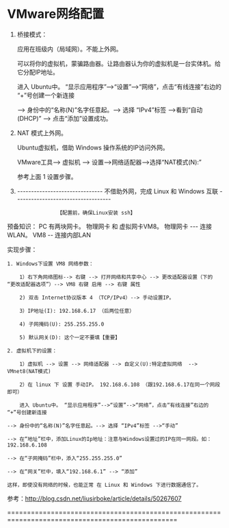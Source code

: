 # VMware网络配置

1. 桥接模式：  

	应用在班级内（局域网）。不能上外网。

	可以将你的虚拟机，蒙骗路由器。让路由器认为你的虚拟机是一台实体机。给它分配IP地址。

	进入 Ubuntu中。 “显示应用程序”-->“设置”-->“网络”，点击“有线连接”右边的 “+”号创建一个新连接

	--> 身份中的“名称(N)”名字任意起。--> 选择 “IPv4”标签 -->看到“自动(DHCP)” --> 点击“添加”设置成功。

2. NAT 模式上外网。

	Ubuntu虚拟机，借助 Windows 操作系统的IP访问外网。

	VMware工具--> 虚拟机 --> 设置-->网络适配器-->选择“NAT模式(N):”

	参考上面 1 设置步骤。

3. ------------------------------- 不借助外网，完成 Linux 和 Windows 互联 -----------------------------------
		
			        【配置前，确保Linux安装 ssh】

预备知识：	PC 有两块网卡。 物理网卡 和 虚拟网卡VM8。 物理网卡 --- 连接WLAN。 VM8 -- 连接内部LAN
	
实现步骤：

	1. Windows下设置 VM8 网络参数：

		1）右下角网络图标--> 右键 --> 打开网络和共享中心 --> 更改适配器设置（下的 “更改适配器选项”）--> VM8 右键 启用 --> 右键 属性 

		2) 双击 Internet协议版本 4 （TCP/IPv4）--> 手动设置IP。

		3）IP地址(I): 192.168.6.17 （后两位任意）

		4) 子网掩码(U): 255.255.255.0

		5) 默认网关(D): 这个一定不要填【重要】

	2. 虚拟机下的设置：

		1）虚拟机 --> 设置 --> 网络适配器 --> 自定义(U):特定虚拟网络  -->  VMnet8(NAT模式)

		2）在 linux 下 设置 手动IP。 192.168.6.108 （跟192.168.6.17在同一个网段即可）

		进入 Ubuntu中。 “显示应用程序”-->“设置”-->“网络”，点击“有线连接”右边的 “+”号创建新连接 

	--> 身份中的“名称(N)”名字任意起。--> 选择 “IPv4”标签 -->“手动”
	
	--> 在“地址”栏中，添加Linux的Ip地址：注意与Windows设置过的IP在同一网段。如： 192.168.6.108 

	--> 在“子网掩码”栏中，添入“255.255.255.0”
	
	--> 在“网关”栏中，填入“192.168.6.1” --> “添加”	
	
	这样，即使没有网络的时候，也能正常 在 Linux 和 Windows 下进行数据通信了。

参考：http://blog.csdn.net/liusirboke/article/details/50267607

=================================================================================================






